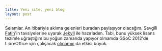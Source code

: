 ```yaml
---
title: Yeni site, yeni blog
layout: post
---
```


Selamlar. An itibariyle aklıma gelenleri buradan paylaşıyor olacağım. Sevgili [Fatih](http://blog.arsln.org)'in tavsiyelerine uyarak [Jekyll](http://github.com/mojombo/jekyll) ile hazırladım. Tabi, bunu yüksek lisans tezimle uğraştığım bu yoğun zamanda yapıyor olmamda GSoC 2012'de LibreOffice için çalışacak [olmamın](http://www.google-melange.com/gsoc/project/google/gsoc2012/gkcn/13001) da etkisi büyük.
